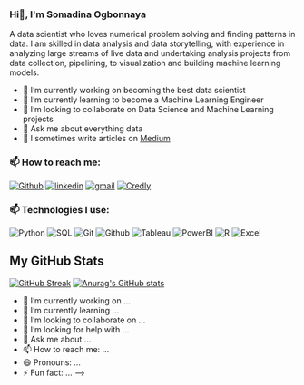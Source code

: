 ### Hi👋, I'm Somadina Ogbonnaya



A data scientist who loves numerical problem solving and finding patterns in data. I am skilled in data analysis and data storytelling, with experience in analyzing large streams of live data and undertaking analysis projects from data collection, pipelining, to visualization and building machine learning models.

- 🔭 I’m currently working on becoming the best data scientist
- 🌱 I’m currently learning to become a Machine Learning Engineer
- 👯 I’m looking to collaborate on Data Science and Machine Learning projects
- 💬 Ask me about everything data
- 📝 I sometimes write articles on [Medium](https://medium.com/@confidencevandu)


### 📫 How to reach me:

[![Github](https://img.shields.io/badge/GitHub-black?style=for-the-badge&logo=Github&logoColor=white)](https://github.com/VanduFido)
[![linkedin](https://img.shields.io/badge/Linkedin-0e76a8?style=for-the-badge&logo=Linkedin&logoColor=white)](https://www.linkedin.com/in/confidence-vandu-89253a174)
[![gmail](https://img.shields.io/badge/Gmail-ff0000?style=for-the-badge&logo=Gmail&logoColor=white)](https://confidencevandu@gmail.com)
[![Credly](https://img.shields.io/badge/Credly-orange?style=for-the-badge&logo=Credly&logoColor=white)](https://www.credly.com/users/confidence-vandu/badges)

### 📫 Technologies I use:

![Python](https://img.shields.io/badge/Python-white?style=for-the-badge&logo=Python&logoColor=072a6c)
![SQL](https://img.shields.io/badge/SQL-800020?style=for-the-badge&logo=SQL&logoColor=white)
![Git](https://img.shields.io/badge/Git-75816b?style=for-the-badge&logo=Git&logoColor=white)
![Github](https://img.shields.io/badge/Github-black?style=for-the-badge&logo=Github&logoColor=white)
![Tableau](https://img.shields.io/badge/Tableau-white?style=for-the-badge&logo=Tableau&logoColor=072a6c)
![PowerBI](https://img.shields.io/badge/PowerBI-yellow?style=for-the-badge&logo=PowerBI&logoColor=white)
![R](https://img.shields.io/badge/R-072a6c?style=for-the-badge&logo=R&logoColor=white)
![Excel](https://img.shields.io/badge/Spreadsheets-228b22?style=for-the-badge&logo=Excel&logoColor=white)

## My GitHub Stats
[![GitHub Streak](https://streak-stats.demolab.com/?user=Somadina-Ogbonnaya)](https://git.io/streak-stats)
[![Anurag's GitHub stats](https://github-readme-stats.vercel.app/api?username=Somadina-Ogbonnaya)](https://github.com/anuraghazra/github-readme-stats)

<!--
**VanduFido/VanduFido** is a ✨ _special_ ✨ repository because its `README.md` (this file) appears on your GitHub profile.
Here are some ideas to get you started:

- 🔭 I’m currently working on ...
- 🌱 I’m currently learning ...
- 👯 I’m looking to collaborate on Data Science and Machine Learning Projects.
- 🤔 I’m looking for help with ...
- 💬 Ask me about ...
- 📫 How to reach me: ...
- 😄 Pronouns: She/Her
- ⚡ Fun fact: I get high on music
-->

- 🔭 I’m currently working on ...
- 🌱 I’m currently learning ...
- 👯 I’m looking to collaborate on ...
- 🤔 I’m looking for help with ...
- 💬 Ask me about ...
- 📫 How to reach me: ...
- 😄 Pronouns: ...
- ⚡ Fun fact: ...
-->
